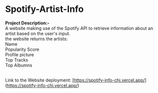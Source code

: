 # Spotify-Artist-Info
**Project Description:-**<br>
A website making use of the Spotify API to retrieve information about an artist based on the user's input.<br>
the website returns the artists:<br>
    Name<br>
    Popularity Score<br>
    Profile picture<br>
    Top Tracks<br>
    Top Albumns<br><br>

Link to the Website deployment: [https://spotify-info-chi.vercel.app/] (https://spotify-info-chi.vercel.app/)